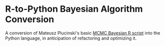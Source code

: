 # R-to-Python Bayesian Algorithm Conversion

A conversion of Mateusz Plucinski's basic
[MCMC Bayesian R script](https://github.com/MateuszPlucinski/Bayes/blob/master/em_bayes_bayes.R)
into the Python language, in anticipation of refactoring and optimizing it.
